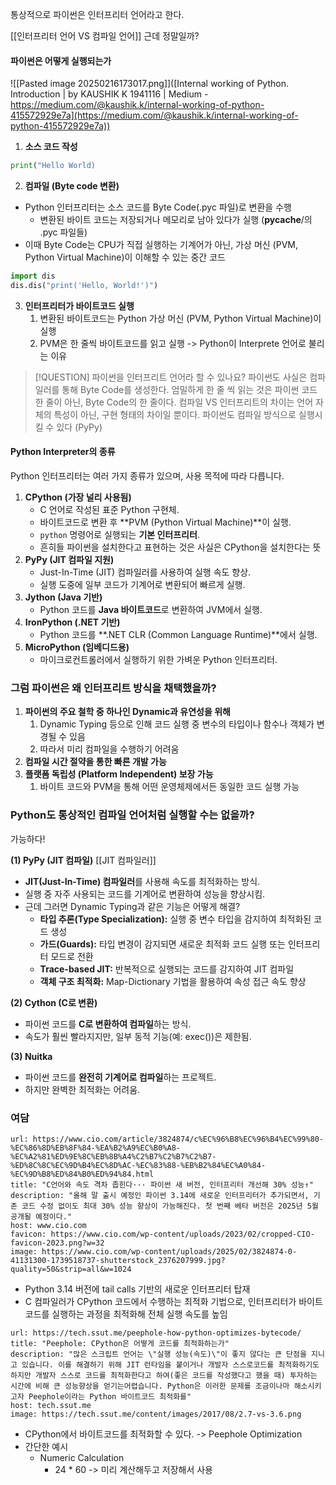 통상적으로 파이썬은 인터프리터 언어라고 한다.

[[인터프리터 언어 VS 컴파일 언어]]
근데 정말일까?

#### 파이썬은 어떻게 실행되는가

![[Pasted image 20250216173017.png]]([Internal working of Python. Introduction | by KAUSHIK K 1941116 | Medium - https://medium.com/@kaushik.k/internal-working-of-python-415572929e7a](https://medium.com/@kaushik.k/internal-working-of-python-415572929e7a))


1. **소스 코드 작성**
```python
print("Hello World)
```

2. **컴파일 (Byte code 변환)**
- Python 인터프리터는 소스 코드를 Byte Code(.pyc 파일)로 변환을 수행
	- 변환된 바이트 코드는 저장되거나 메모리로 남아 있다가 실행 (__pycache__/의 .pyc 파일들)
- 이때 Byte Code는 CPU가 직접 실행하는 기계어가 아닌, 가상 머신 (PVM, Python Virtual Machine)이 이해할 수 있는 중간 코드

```python
import dis
dis.dis("print('Hello, World!')")
```

3. **인터프리터가 바이트코드 실행**
	1. 변환된 바이트코드는 Python 가상 머신 (PVM, Python Virtual Machine)이 실행
	2. PVM은 한 줄씩 바이트코드를 읽고 실행 -> Python이 Interprete 언어로 불리는 이유



> [!QUESTION] 파이썬을 인터프리트 언어라 할 수 있나요?
> 파이썬도 사실은 컴파일러를 통해 Byte Code를 생성한다.
> 엄밀하게 한 줄 씩 읽는 것은 파이썬 코드 한 줄이 아닌, Byte Code의 한 줄이다.
> 컴파일 VS 인터프리트의 차이는 언어 자체의 특성이 아닌, 구현 형태의 차이일 뿐이다.
> 파이썬도 컴파일 방식으로 실행시킬 수 있다 (PyPy)



#### Python Interpreter의 종류
Python 인터프리터는 여러 가지 종류가 있으며, 사용 목적에 따라 다릅니다.

1. **CPython (가장 널리 사용됨)**
    - C 언어로 작성된 표준 Python 구현체.
    - 바이트코드로 변환 후 **PVM (Python Virtual Machine)**이 실행.
    - `python` 명령어로 실행되는 **기본 인터프리터**.
    - 흔히들 파이썬을 설치한다고 표현하는 것은 사실은 CPython을 설치한다는 뜻
2. **PyPy (JIT 컴파일 지원)**
    - Just-In-Time (JIT) 컴파일러를 사용하여 실행 속도 향상.
    - 실행 도중에 일부 코드가 기계어로 변환되어 빠르게 실행.
3. **Jython (Java 기반)**
    - Python 코드를 **Java 바이트코드**로 변환하여 JVM에서 실행.
4. **IronPython (.NET 기반)**
    - Python 코드를 **.NET CLR (Common Language Runtime)**에서 실행.
5. **MicroPython (임베디드용)**
    - 마이크로컨트롤러에서 실행하기 위한 가벼운 Python 인터프리터.

### 그럼 파이썬은 왜 인터프리트 방식을 채택했을까?
1. **파이썬의 주요 철학 중 하나인 Dynamic과 유연성을 위해**
	1. Dynamic Typing 등으로 인해 코드 실행 중 변수의 타입이나 함수나 객체가 변경될 수 있음
	2. 따라서 미리 컴파일을 수행하기 어려움
2. **컴파일 시간 절약을 통한 빠른 개발 가능**
3. **플랫폼 독립성 (Platform Independent) 보장 가능**
	1. 바이트 코드와 PVM을 통해 어떤 운영체제에서든 동일한 코드 실행 가능



### Python도 통상적인 컴파일 언어처럼 실행할 수는 없을까?
가능하다!

**(1) PyPy (JIT 컴파일)** [[JIT 컴파일러]]
- **JIT(Just-In-Time) 컴파일러**를 사용해 속도를 최적화하는 방식.
- 실행 중 자주 사용되는 코드를 기계어로 변환하여 성능을 향상시킴.
- 근데 그러면 Dynamic Typing과 같은 기능은 어떻게 해결?
	- **타입 추론(Type Specialization):** 실행 중 변수 타입을 감지하여 최적화된 코드 생성
	- **가드(Guards):** 타입 변경이 감지되면 새로운 최적화 코드 실행 또는 인터프리터 모드로 전환
	- **Trace-based JIT:** 반복적으로 실행되는 코드를 감지하여 JIT 컴파일
	- **객체 구조 최적화:** Map-Dictionary 기법을 활용하여 속성 접근 속도 향상

**(2) Cython (C로 변환)**
- 파이썬 코드를 **C로 변환하여 컴파일**하는 방식.
- 속도가 훨씬 빨라지지만, 일부 동적 기능(예: exec())은 제한됨.

**(3) Nuitka**
- 파이썬 코드를 **완전히 기계어로 컴파일**하는 프로젝트.
- 하지만 완벽한 최적화는 어려움.


### 여담

```cardlink
url: https://www.cio.com/article/3824874/c%EC%96%B8%EC%96%B4%EC%99%80-%EC%86%8D%EB%8F%84-%EA%B2%A9%EC%B0%A8-%EC%A2%81%ED%9E%8C%EB%8B%A4%C2%B7%C2%B7%C2%B7-%ED%8C%8C%EC%9D%B4%EC%8D%AC-%EC%83%88-%EB%B2%84%EC%A0%84-%EC%9D%B8%ED%84%B0%ED%94%84.html
title: "C언어와 속도 격차 좁힌다··· 파이썬 새 버전, 인터프리터 개선해 30% 성능↑"
description: "올해 말 출시 예정인 파이썬 3.14에 새로운 인터프리터가 추가되면서, 기존 코드 수정 없이도 최대 30% 성능 향상이 가능해진다. 첫 번째 베타 버전은 2025년 5월 공개될 예정이다."
host: www.cio.com
favicon: https://www.cio.com/wp-content/uploads/2023/02/cropped-CIO-favicon-2023.png?w=32
image: https://www.cio.com/wp-content/uploads/2025/02/3824874-0-41131300-1739518737-shutterstock_2376207999.jpg?quality=50&strip=all&w=1024
```

- Python 3.14 버전에 tail calls 기반의 새로운 인터프리터 탑재
- C 컴파일러가 CPython 코드에서 수행하는 최적화 기법으로, 인터프리터가 바이트코드를 실행하는 과정을 최적화해 전체 실행 속도를 높임


```cardlink
url: https://tech.ssut.me/peephole-how-python-optimizes-bytecode/
title: "Peephole: CPython은 어떻게 코드를 최적화하는가"
description: "많은 스크립트 언어는 \"실행 성능(속도)\"이 좋지 않다는 큰 단점을 지니고 있습니다. 이를 해결하기 위해 JIT 런타임을 붙이거나 개발자 스스로코드를 최적화하기도 하지만 개발자 스스로 코드를 최적화한다고 하여(좋은 코드를 작성했다고 했을 때) 투자하는 시간에 비해 큰 성능향상을 얻기는어렵습니다. Python은 이러한 문제를 조금이나마 해소시키고자 Peephole이라는 Python 바이트코드 최적화를"
host: tech.ssut.me
image: https://tech.ssut.me/content/images/2017/08/2.7-vs-3.6.png
```
- CPython에서 바이트코드를 최적화할 수 있다. -> Peephole Optimization
- 간단한 예시
	- Numeric Calculation
		- 24 * 60 -> 미리 계산해두고 저장해서 사용
 
  
